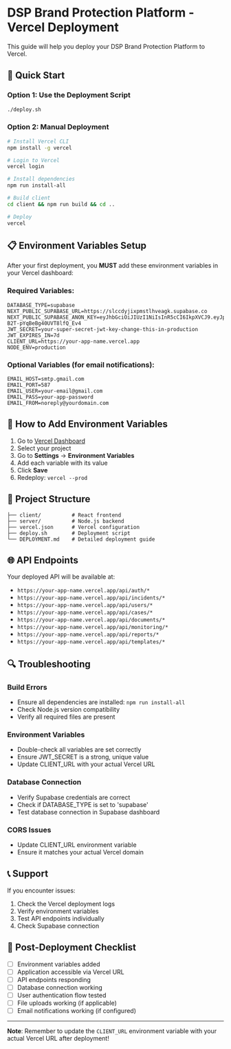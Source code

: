 # DSP Brand Protection Platform - Vercel Deployment

This guide will help you deploy your DSP Brand Protection Platform to Vercel.

## 🚀 Quick Start

### Option 1: Use the Deployment Script
```bash
./deploy.sh
```

### Option 2: Manual Deployment
```bash
# Install Vercel CLI
npm install -g vercel

# Login to Vercel
vercel login

# Install dependencies
npm run install-all

# Build client
cd client && npm run build && cd ..

# Deploy
vercel
```

## 📋 Environment Variables Setup

After your first deployment, you **MUST** add these environment variables in your Vercel dashboard:

### Required Variables:
```
DATABASE_TYPE=supabase
NEXT_PUBLIC_SUPABASE_URL=https://slccdyjixpmstlhveagk.supabase.co
NEXT_PUBLIC_SUPABASE_ANON_KEY=eyJhbGciOiJIUzI1NiIsInR5cCI6IkpXVCJ9.eyJpc3MiOiJzdXBhYmFzZSIsInJlZiI6InNsY2NkeWppeHBtc3RsaHZlYWdrIiwicm9sZSI6ImFub24iLCJpYXQiOjE3NTk3ODc0MjEsImV4cCI6MjA3NTM2MzQyMX0.6H9CVWzYybK3mJNHeo-B2T-pYqBeBg40UVT8lfQ_Ev4
JWT_SECRET=your-super-secret-jwt-key-change-this-in-production
JWT_EXPIRES_IN=7d
CLIENT_URL=https://your-app-name.vercel.app
NODE_ENV=production
```

### Optional Variables (for email notifications):
```
EMAIL_HOST=smtp.gmail.com
EMAIL_PORT=587
EMAIL_USER=your-email@gmail.com
EMAIL_PASS=your-app-password
EMAIL_FROM=noreply@yourdomain.com
```

## 🔧 How to Add Environment Variables

1. Go to [Vercel Dashboard](https://vercel.com/dashboard)
2. Select your project
3. Go to **Settings** → **Environment Variables**
4. Add each variable with its value
5. Click **Save**
6. Redeploy: `vercel --prod`

## 📁 Project Structure

```
├── client/          # React frontend
├── server/          # Node.js backend
├── vercel.json      # Vercel configuration
├── deploy.sh        # Deployment script
└── DEPLOYMENT.md    # Detailed deployment guide
```

## 🌐 API Endpoints

Your deployed API will be available at:
- `https://your-app-name.vercel.app/api/auth/*`
- `https://your-app-name.vercel.app/api/incidents/*`
- `https://your-app-name.vercel.app/api/users/*`
- `https://your-app-name.vercel.app/api/cases/*`
- `https://your-app-name.vercel.app/api/documents/*`
- `https://your-app-name.vercel.app/api/monitoring/*`
- `https://your-app-name.vercel.app/api/reports/*`
- `https://your-app-name.vercel.app/api/templates/*`

## 🔍 Troubleshooting

### Build Errors
- Ensure all dependencies are installed: `npm run install-all`
- Check Node.js version compatibility
- Verify all required files are present

### Environment Variables
- Double-check all variables are set correctly
- Ensure JWT_SECRET is a strong, unique value
- Update CLIENT_URL with your actual Vercel URL

### Database Connection
- Verify Supabase credentials are correct
- Check if DATABASE_TYPE is set to 'supabase'
- Test database connection in Supabase dashboard

### CORS Issues
- Update CLIENT_URL environment variable
- Ensure it matches your actual Vercel domain

## 📞 Support

If you encounter issues:
1. Check the Vercel deployment logs
2. Verify environment variables
3. Test API endpoints individually
4. Check Supabase connection

## 🎯 Post-Deployment Checklist

- [ ] Environment variables added
- [ ] Application accessible via Vercel URL
- [ ] API endpoints responding
- [ ] Database connection working
- [ ] User authentication flow tested
- [ ] File uploads working (if applicable)
- [ ] Email notifications working (if configured)

---

**Note**: Remember to update the `CLIENT_URL` environment variable with your actual Vercel URL after deployment!

